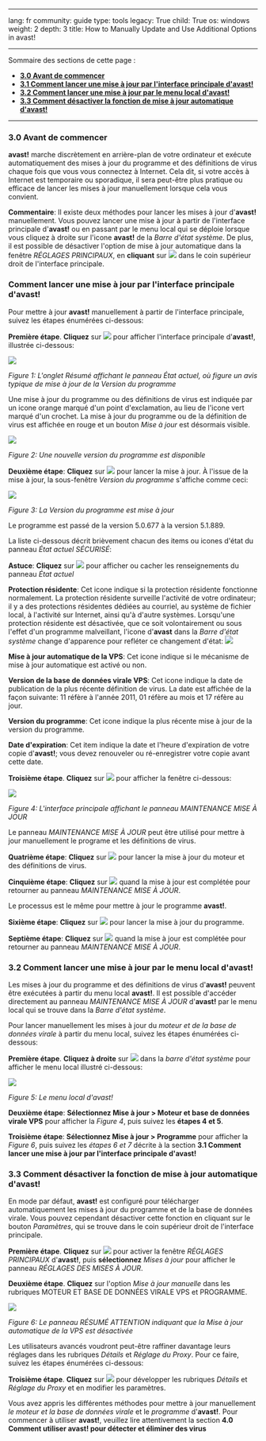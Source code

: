 

---

lang: fr
community: guide
type: tools
legacy: True
child: True
os: windows
weight: 2
depth: 3
title: How to Manually Update and Use Additional Options in avast!

---

Sommaire des sections de cette page :  

- [**3.0 Avant de commencer**](#3.0)
- [**3.1 Comment lancer une mise à jour par l'interface principale d'avast!**](#3.1)
- [**3.2 Comment lancer une mise à jour par le menu local d'avast!**](#3.2)
- [**3.3 Comment désactiver la fonction de mise à jour automatique d'avast!**](#3.3)

----

<a name="3.0"></a>
### 3.0 Avant de commencer ###

**avast!** marche discrètement en arrière-plan de votre ordinateur et exécute automatiquement des mises à jour du programme et des définitions de virus chaque fois que vous vous connectez à Internet. Cela dit, si votre accès à Internet est temporaire ou sporadique, il sera peut-être plus pratique ou efficace de lancer les mises à jour manuellement lorsque cela vous convient.

**Commentaire**: Il existe deux méthodes pour lancer les mises à jour d'**avast!** manuellement. Vous pouvez lancer une mise à jour à partir de l'interface principale d'**avast!** ou en passant par le menu local qui se déploie lorsque vous cliquez à droite sur l'icone **avast!** de la *Barre d'état système*. De plus, il est possible de désactiver l'option de mise à jour automatique dans la fenêtre *RÉGLAGES PRINCIPAUX*, en **cliquant** sur ![](/sbox/screen/avast-fr/90.png) dans le coin supérieur droit de l'interface principale.

<a name="3.1"></a>
### Comment lancer une mise à jour par l'interface principale d'avast! ###

Pour mettre à jour **avast!** manuellement à partir de l'interface principale, suivez les étapes énumérées ci-dessous: 

**Première étape**. **Cliquez** sur ![](/sbox/screen/avast-fr/40.png) pour afficher l'interface principale d'**avast!**, illustrée ci-dessous:

![](/sbox/screen/avast-fr/41.png)

*Figure 1: L'onglet Résumé affichant le panneau État actuel, où figure un avis typique de mise à jour de la Version du programme*

Une mise à jour du programme ou des définitions de virus est indiquée par un icone orange marqué d'un point d'exclamation, au lieu de l'icone vert marqué d'un crochet. La mise à jour du programme ou de la définition de virus est affichée en rouge et un bouton *Mise à jour* est désormais visible. 

![](/sbox/screen/avast-fr/42.png)

*Figure 2: Une nouvelle version du programme est disponible*

**Deuxième étape**: **Cliquez** sur ![](/sbox/screen/avast-fr/43.png) pour lancer la mise à jour. À l'issue de la mise à jour, la sous-fenêtre *Version du programme* s'affiche comme ceci:

![](/sbox/screen/avast-fr/44.png)

*Figure 3: La Version du programme est mise à jour*

Le programme est passé de la version 5.0.677 à la version 5.1.889.

La liste ci-dessous décrit brièvement chacun des items ou icones d'état du panneau *État actuel SÉCURISÉ*: 

**Astuce**: **Cliquez** sur ![](/sbox/screen/avast-fr/14.png) pour afficher ou cacher les renseignements du panneau *État actuel*

**Protection résidente**: Cet icone indique si la protection résidente fonctionne normalement. La protection résidente surveille l'activité de votre ordinateur; il y a des protections résidentes dédiées au courriel, au système de fichier local, à l'activité sur Internet, ainsi qu'à d'autre systèmes. Lorsqu'une protection résidente est désactivée, que ce soit volontairement ou sous l'effet d'un programme malveillant, l'icone d'**avast** dans la *Barre d'état système* change d'apparence pour refléter ce changement d'état: ![](/sbox/screen/avast-fr/40_0.png)

**Mise à jour automatique de la VPS**: Cet icone indique si le mécanisme de mise à jour automatique est activé ou non.

**Version de la base de données virale VPS**: Cet icone indique la date de publication de la plus récente définition de virus. La date est affichée de la façon suivante: 11 réfère à l'année 2011, 01 réfère au mois et 17 réfère au jour.

**Version du programme**: Cet icone indique la plus récente mise à jour de la version du programme.

**Date d'expiration**: Cet item indique la date et l'heure d'expiration de votre copie d'**avast!**; vous devez renouveler ou ré-enregistrer votre copie avant cette date. 

**Troisième étape**. **Cliquez** sur ![](/sbox/screen/avast-fr/46.png) pour afficher la fenêtre ci-dessous:

![](/sbox/screen/avast-fr/47.png)

*Figure 4: L'interface principale affichant le panneau MAINTENANCE MISE À JOUR*

Le panneau  *MAINTENANCE MISE À JOUR* peut être utilisé pour mettre à jour manuellement le programe et les définitions de virus. 

**Quatrième étape**: **Cliquez** sur ![](/sbox/screen/avast-fr/48.png) pour lancer la mise à jour du moteur et des définitions de virus.

**Cinquième étape**: **Cliquez** sur ![](/sbox/screen/avast-fr/51.png) quand la mise à jour est complétée pour retourner au panneau *MAINTENANCE MISE À JOUR*.

Le processus est le même pour mettre à jour le programme **avast!**.

**Sixième étape**: **Cliquez** sur ![](/sbox/screen/avast-fr/52.png) pour lancer la mise à jour du programme.
 
**Septième étape**: **Cliquez** sur ![](/sbox/screen/avast-fr/51.png) quand la mise à jour est complétée pour retourner au panneau *MAINTENANCE MISE À JOUR*. 

<a name="3.2"></a>
### 3.2 Comment lancer une mise à jour par le menu local d'avast! ###

Les mises à jour du programme et des définitions de virus d'**avast!** peuvent être exécutées à partir du menu local **avast!**. Il est possible d'accéder directement au panneau *MAINTENANCE MISE À JOUR* d'**avast!** par le menu local qui se trouve dans la *Barre d'état système*.

Pour lancer manuellement les mises à jour du *moteur et de la base de données virale* à partir du menu local, suivez les étapes énumérées ci-dessous:

**Première étape**. **Cliquez à droite** sur ![](/sbox/screen/avast-fr/40.png) dans la *barre d'état système* pour afficher le menu local illustré ci-dessous:

![](/sbox/screen/avast-fr/55.png)

*Figure 5: Le menu local d'avast!*

**Deuxième étape**: **Sélectionnez Mise à jour > Moteur et base de données virale VPS** pour afficher la *Figure 4*, puis suivez les **étapes 4 et 5**. 

**Troisième étape**: **Sélectionnez Mise à jour > Programme** pour afficher la *Figure 6*, puis suivez les *étapes 6 et 7* décrite à la section **3.1 Comment lancer une mise à jour par l'interface principale d'avast!** 

<a name="3.3"></a>
### 3.3 Comment désactiver la fonction de mise à jour automatique d'avast! ###

En mode par défaut, **avast!** est configuré pour télécharger automatiquement les mises à jour du programme et de la base de données virale. Vous pouvez cependant désactiver cette fonction en cliquant sur le bouton *Paramètres*, qui se trouve dans le coin supérieur droit de l'interface principale. 

**Première étape**. **Cliquez** sur ![](/sbox/screen/avast-fr/90.png) pour activer la fenêtre *RÉGLAGES PRINCIPAUX* d'**avast!**, puis **sélectionnez** *Mises à jour* pour afficher le panneau *RÉGLAGES DES MISES À JOUR*.

**Deuxième étape**. **Cliquez** sur l'option *Mise à jour manuelle* dans les rubriques MOTEUR ET BASE DE DONNÉES VIRALE VPS et PROGRAMME. 

![](/sbox/screen/avast-fr/91.png)

*Figure 6: Le panneau RÉSUMÉ ATTENTION indiquant que la Mise à jour automatique de la VPS est désactivée*

Les utilisateurs avancés voudront peut-être raffiner davantage leurs réglages dans les rubriques *Détails* et *Réglage du Proxy*. Pour ce faire, suivez les étapes énumérées ci-dessous:

**Troisième étape**. **Cliquez** sur ![](/sbox/screen/avast-fr/92.png) pour développer les rubriques *Détails* et *Réglage du Proxy* et en modifier les paramètres.

Vous avez appris les différentes méthodes pour mettre à jour manuellement *le moteur et la base de données virale* et le *programme* d'**avast!**. Pour commencer à utiliser **avast!**, veuillez lire attentivement la section **4.0 Comment utiliser avast! pour détecter et éliminer des virus**

